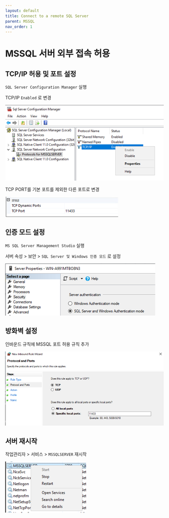 ```yaml
---
layout: default
title: Connect to a remote SQL Server
parent: MSSQL
nav_order: 1
---
```


# MSSQL 서버 외부 접속 허용

## TCP/IP 허용 및 포트 설정

`SQL Server Configuration Manager` 실행

TCP/IP `Enabled` 로 변경

![](https://github.com/MiryangJung/TIL/blob/master/assets/images/MSSQL/connect-to-a-remote-SQL-Server/1.PNG?raw=true)

TCP PORT를 기본 포트를 제외한 다른 포트로 변경

![](https://github.com/MiryangJung/TIL/blob/master/assets/images/MSSQL/connect-to-a-remote-SQL-Server/5.PNG?raw=true)


## 인증 모드 설정

`MS SQL Server Management Studio` 실행

서버 속성 > 보안 > `SQL Server 및 Windows 인증 모드` 로 설정

![](https://github.com/MiryangJung/TIL/blob/master/assets/images/MSSQL/connect-to-a-remote-SQL-Server/2.PNG?raw=true)


## 방화벽 설정

인바운드 규칙에 MSSQL 포트 허용 규칙 추가

![](https://github.com/MiryangJung/TIL/blob/master/assets/images/MSSQL/connect-to-a-remote-SQL-Server/4.PNG?raw=true)


## 서버 재시작

작업관리자 > 서비스 > `MSSQLSERVER` 재시작

![](https://github.com/MiryangJung/TIL/blob/master/assets/images/MSSQL/connect-to-a-remote-SQL-Server/3.PNG?raw=true)
